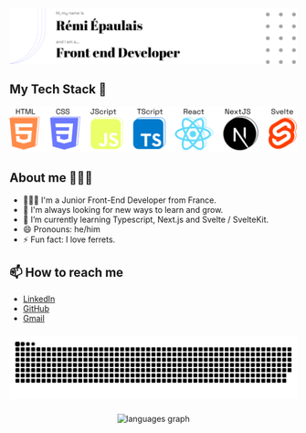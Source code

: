 <picture>
  <source media="(prefers-color-scheme: dark)" srcset="./images/banner-dark.svg">
  <source media="(prefers-color-scheme: light)" srcset="./images/banner-light.svg">
  <img src="/images/banner-light.svg" alt="banner"  />
</picture>

###

###

<h2> My Tech Stack 📝 </h2>

<picture>
  <source media="(prefers-color-scheme: dark)" srcset="./images/skills-dark.svg" height="80">
  <source media="(prefers-color-scheme: light)" srcset="./images/skills-light.svg" height="80">
  <img src="/images/skills-light.svg" alt="skills" height="80" />
</picture>

###

###

<h2> About me 👨🏻‍💻 </h2>

- 👨🏻‍💻 I'm a Junior Front-End Developer from France.
- 🔭 I'm always looking for new ways to learn and grow.
- 🌱 I’m currently learning Typescript, Next.js and Svelte / SvelteKit.
- 😄 Pronouns: he/him
- ⚡ Fun fact: I love ferrets.

<h2> 📫 How to reach me </h2>

- [LinkedIn](https://www.linkedin.com/in/remiepaulais/)
- [GitHub](https://github.com/remiepaulais)
- [Gmail](mailto:epaulais.remi@gmail.com)

###

###

<picture>
  <source media="(prefers-color-scheme: dark)" srcset="https://raw.githubusercontent.com/remiepaulais/remiepaulais/refs/heads/output/github-snake-dark.svg">
  <source media="(prefers-color-scheme: light)" srcset="https://raw.githubusercontent.com/remiepaulais/remiepaulais/refs/heads/output/github-snake.svg">
  <img src="https://raw.githubusercontent.com/remiepaulais/remiepaulais/refs/heads/output/github-snake.svg" alt="snake"  />
</picture>

###

###

<div align="center">
  <img src="https://github-readme-stats.vercel.app/api/top-langs?username=remiepaulais&locale=en&hide_title=false&layout=compact&card_width=320&langs_count=5&theme=dracula&hide_border=false" height="150" alt="languages graph"  />
</div>

###
